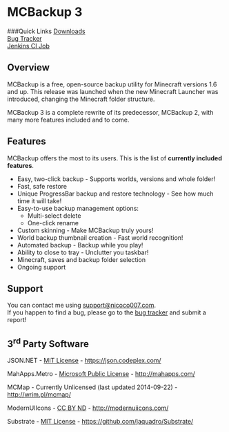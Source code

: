 MCBackup 3
==========

###Quick Links
[Downloads][1]<br>
[Bug Tracker][2]<br>
[Jenkins CI Job][3]<br>

Overview
--------
MCBackup is a free, open-source backup utility for Minecraft versions 1.6 and up. This release was launched when the new Minecraft Launcher was introduced, changing the Minecraft folder structure.

MCBackup 3 is a complete rewrite of its predecessor, MCBackup 2, with many more features included and to come.

Features
--------
MCBackup offers the most to its users. This is the list of **currently included features**.
* Easy, two-click backup - Supports worlds, versions and whole folder!
* Fast, safe restore
* Unique ProgressBar backup and restore technology - See how much time it will take!
* Easy-to-use backup management options:
    * Multi-select delete
    * One-click rename
* Custom skinning - Make MCBackup truly yours!
* World backup thumbnail creation - Fast world recognition!
* Automated backup - Backup while you play!
* Ability to close to tray - Unclutter you taskbar!
* Minecraft, saves and backup folder selection
* Ongoing support

Support
-------
You can contact me using [support@nicoco007.com][4].<br>
If you happen to find a bug, please go to the [bug tracker][2] and submit a report!

[1]:http://www.nicoco007.com/minecraft/applications/mcbackup-3/downloads/     "Downloads"
[2]:https://github.com/nicoco007/MCBackup-3/issues                            "Bug Tracker"
[3]:http://ci.nicoco007.com:8080/job/MCBackup%203                             "MCBackup 3 Jenkins Job"
[4]:mailto:support@nicoco007.com                                              "Support Email"

3<sup>rd</sup> Party Software
------------
JSON.NET - [MIT License](https://json.codeplex.com/license) - https://json.codeplex.com/

MahApps.Metro - [Microsoft Public License](https://github.com/MahApps/MahApps.Metro/blob/master/LICENSE) - http://mahapps.com/

MCMap - Currently Unlicensed (last updated 2014-09-22) - http://wrim.pl/mcmap/

ModernUIIcons - [CC BY ND](https://github.com/coolwanglu/OK/blob/master/license-modernuiicons.txt) - http://modernuiicons.com/

Substrate - [MIT License](https://github.com/jaquadro/Substrate/blob/master/LICENSE.txt) - https://github.com/jaquadro/Substrate/
